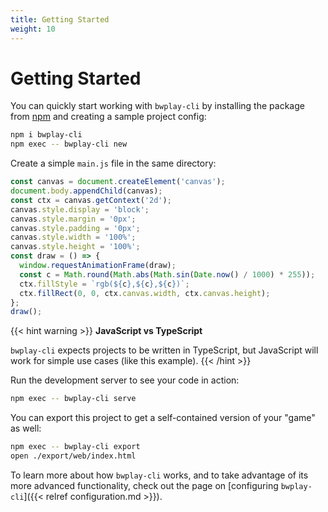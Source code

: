 ```yaml
---
title: Getting Started
weight: 10
---
```


# Getting Started

You can quickly start working with `bwplay-cli` by installing the package from [npm](https://www.npmjs.com/) and creating a sample project config:

```bash
npm i bwplay-cli
npm exec -- bwplay-cli new
```

Create a simple `main.js` file in the same directory:

```javascript
const canvas = document.createElement('canvas');
document.body.appendChild(canvas);
const ctx = canvas.getContext('2d');
canvas.style.display = 'block';
canvas.style.margin = '0px';
canvas.style.padding = '0px';
canvas.style.width = '100%';
canvas.style.height = '100%';
const draw = () => {
  window.requestAnimationFrame(draw);
  const c = Math.round(Math.abs(Math.sin(Date.now() / 1000) * 255));
  ctx.fillStyle = `rgb(${c},${c},${c})`;
  ctx.fillRect(0, 0, ctx.canvas.width, ctx.canvas.height);
};
draw();
```

{{< hint warning >}}
**JavaScript vs TypeScript**

`bwplay-cli` expects projects to be written in TypeScript, but JavaScript will work for simple use cases (like this example).
{{< /hint >}}

Run the development server to see your code in action:

```bash
npm exec -- bwplay-cli serve
```

You can export this project to get a self-contained version of your "game" as well:

```bash
npm exec -- bwplay-cli export
open ./export/web/index.html
```

To learn more about how `bwplay-cli` works, and to take advantage of its more advanced functionality, check out the page on [configuring `bwplay-cli`]({{< relref configuration.md >}}).
